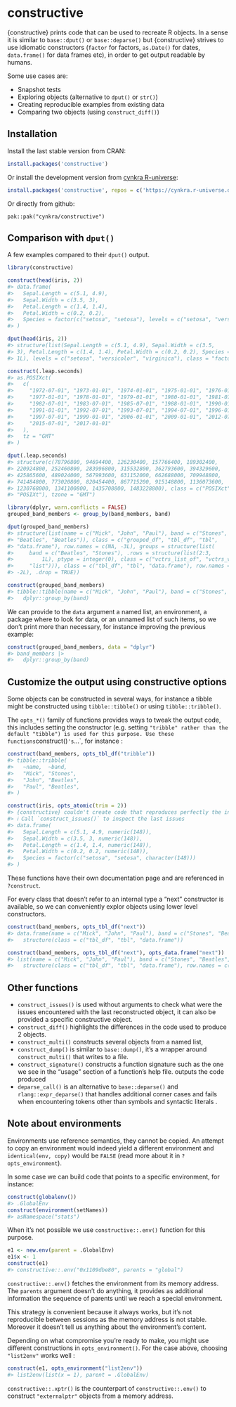 
<!-- README.md is generated from README.Rmd. Please edit that file -->
# constructive

{constructive} prints code that can be used to recreate R objects. In a
sense it is similar to `base::dput()` or `base::deparse()` but
{constructive} strives to use idiomatic constructors (`factor` for
factors, `as.Date()` for dates, `data.frame()` for data frames etc), in
order to get output readable by humans.

Some use cases are:

- Snapshot tests
- Exploring objects (alternative to `dput()` or `str()`)
- Creating reproducible examples from existing data
- Comparing two objects (using `construct_diff()`)

## Installation

Install the last stable version from CRAN:

``` r
install.packages('constructive')
```

Or install the development version from [cynkra
R-universe](https://cynkra.r-universe.dev):

``` r
install.packages('constructive', repos = c('https://cynkra.r-universe.dev', 'https://cloud.r-project.org'))
```

Or directly from github:

    pak::pak("cynkra/constructive")

## Comparison with `dput()`

A few examples compared to their `dput()` output.

``` r
library(constructive)

construct(head(iris, 2))
#> data.frame(
#>   Sepal.Length = c(5.1, 4.9),
#>   Sepal.Width = c(3.5, 3),
#>   Petal.Length = c(1.4, 1.4),
#>   Petal.Width = c(0.2, 0.2),
#>   Species = factor(c("setosa", "setosa"), levels = c("setosa", "versicolor", "virginica"))
#> )

dput(head(iris, 2))
#> structure(list(Sepal.Length = c(5.1, 4.9), Sepal.Width = c(3.5, 
#> 3), Petal.Length = c(1.4, 1.4), Petal.Width = c(0.2, 0.2), Species = structure(c(1L, 
#> 1L), levels = c("setosa", "versicolor", "virginica"), class = "factor")), row.names = 1:2, class = "data.frame")

construct(.leap.seconds)
#> as.POSIXct(
#>   c(
#>     "1972-07-01", "1973-01-01", "1974-01-01", "1975-01-01", "1976-01-01",
#>     "1977-01-01", "1978-01-01", "1979-01-01", "1980-01-01", "1981-07-01",
#>     "1982-07-01", "1983-07-01", "1985-07-01", "1988-01-01", "1990-01-01",
#>     "1991-01-01", "1992-07-01", "1993-07-01", "1994-07-01", "1996-01-01",
#>     "1997-07-01", "1999-01-01", "2006-01-01", "2009-01-01", "2012-07-01",
#>     "2015-07-01", "2017-01-01"
#>   ),
#>   tz = "GMT"
#> )

dput(.leap.seconds)
#> structure(c(78796800, 94694400, 126230400, 157766400, 189302400, 
#> 220924800, 252460800, 283996800, 315532800, 362793600, 394329600, 
#> 425865600, 489024000, 567993600, 631152000, 662688000, 709948800, 
#> 741484800, 773020800, 820454400, 867715200, 915148800, 1136073600, 
#> 1230768000, 1341100800, 1435708800, 1483228800), class = c("POSIXct", 
#> "POSIXt"), tzone = "GMT")

library(dplyr, warn.conflicts = FALSE)
grouped_band_members <- group_by(band_members, band)

dput(grouped_band_members)
#> structure(list(name = c("Mick", "John", "Paul"), band = c("Stones", 
#> "Beatles", "Beatles")), class = c("grouped_df", "tbl_df", "tbl", 
#> "data.frame"), row.names = c(NA, -3L), groups = structure(list(
#>     band = c("Beatles", "Stones"), .rows = structure(list(2:3, 
#>         1L), ptype = integer(0), class = c("vctrs_list_of", "vctrs_vctr", 
#>     "list"))), class = c("tbl_df", "tbl", "data.frame"), row.names = c(NA, 
#> -2L), .drop = TRUE))

construct(grouped_band_members)
#> tibble::tibble(name = c("Mick", "John", "Paul"), band = c("Stones", "Beatles", "Beatles")) |>
#>   dplyr::group_by(band)
```

We can provide to the `data` argument a named list, an environment, a
package where to look for data, or an unnamed list of such items, so we
don’t print more than necessary, for instance improving the previous
example:

``` r
construct(grouped_band_members, data = "dplyr")
#> band_members |>
#>   dplyr::group_by(band)
```

## Customize the output using constructive options

Some objects can be constructed in several ways, for instance a tibble
might be constructed using `tibble::tibble()` or using
`tibble::tribble()`.

The `opts_*()` family of functions provides ways to tweak the output
code, this includes setting the constructor (e.g. setting
`"tribble" rather than the default "tibble") is used for this purpose. Use these functions`construct()`'s`…\`,
for instance :

``` r
construct(band_members, opts_tbl_df("tribble"))
#> tibble::tribble(
#>   ~name,  ~band,
#>   "Mick", "Stones",
#>   "John", "Beatles",
#>   "Paul", "Beatles",
#> )

construct(iris, opts_atomic(trim = 2))
#> {constructive} couldn't create code that reproduces perfectly the input
#> ℹ Call `construct_issues()` to inspect the last issues
#> data.frame(
#>   Sepal.Length = c(5.1, 4.9, numeric(148)),
#>   Sepal.Width = c(3.5, 3, numeric(148)),
#>   Petal.Length = c(1.4, 1.4, numeric(148)),
#>   Petal.Width = c(0.2, 0.2, numeric(148)),
#>   Species = factor(c("setosa", "setosa", character(148)))
#> )
```

These functions have their own documentation page and are referenced in
`?construct`.

For every class that doesn’t refer to an internal type a “next”
constructor is available, so we can conveniently explor objects using
lower level constructors.

``` r
construct(band_members, opts_tbl_df("next"))
#> data.frame(name = c("Mick", "John", "Paul"), band = c("Stones", "Beatles", "Beatles")) |>
#>   structure(class = c("tbl_df", "tbl", "data.frame"))

construct(band_members, opts_tbl_df("next"), opts_data.frame("next"))
#> list(name = c("Mick", "John", "Paul"), band = c("Stones", "Beatles", "Beatles")) |>
#>   structure(class = c("tbl_df", "tbl", "data.frame"), row.names = c(NA, -3L))
```

## Other functions

- `construct_issues()` is used without arguments to check what were the
  issues encountered with the last reconstructed object, it can also be
  provided a specific constructive object.
- `construct_diff()` highlights the differences in the code used to
  produce 2 objects.
- `construct_multi()` constructs several objects from a named list,
- `construct_dump()` is similar to `base::dump()`, it’s a wrapper around
  `construct_multi()` that writes to a file.
- `construct_signature()` constructs a function signature such as the
  one we see in the “usage” section of a function’s help file. outputs
  the code produced  
- `deparse_call()` is an alternative to `base::deparse()` and
  `rlang::expr_deparse()` that handles additional corner cases and fails
  when encountering tokens other than symbols and syntactic literals .

## Note about environments

Environments use reference semantics, they cannot be copied. An attempt
to copy an environment would indeed yield a different environment and
`identical(env, copy)` would be `FALSE` (read more about it in
`?opts_environment`).

In some case we can build code that points to a specific environment,
for instance:

``` r
construct(globalenv())
#> .GlobalEnv
construct(environment(setNames))
#> asNamespace("stats")
```

When it’s not possible we use `constructive::.env()` function for this
purpose.

``` r
e1 <- new.env(parent = .GlobalEnv)
e1$x <- 1
construct(e1)
#> constructive::.env("0x1109dbe80", parents = "global")
```

`constructive::.env()` fetches the environment from its memory address.
The `parents` argument doesn’t do anything, it provides as additional
information the sequence of parents until we reach a special
environment.

This strategy is convenient because it always works, but it’s not
reproducible between sessions as the memory address is not stable.
Moreover it doesn’t tell us anything about the environment’s content.

Depending on what compromise you’re ready to make, you might use
different constructions in `opts_environment()`. For the case above,
choosing `"list2env"` works well :

``` r
construct(e1, opts_environment("list2env"))
#> list2env(list(x = 1), parent = .GlobalEnv)
```

`constructive::.xptr()` is the counterpart of `constructive::.env()` to
construct `"externalptr"` objects from a memory address.
